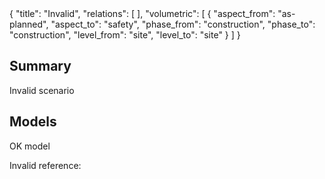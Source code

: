 <rasaeco-meta>
{
    "title": "Invalid",
    "relations": [
    ],
    "volumetric": [
        { 
            "aspect_from": "as-planned", "aspect_to": "safety",
            "phase_from": "construction", "phase_to": "construction",
            "level_from": "site", "level_to": "site"
        }
    ]
}
</rasaeco-meta>

## Summary

Invalid scenario

## Models

<model name="plan/main">
OK model
</model>

Invalid reference: <modelref name="invalid/model" />

